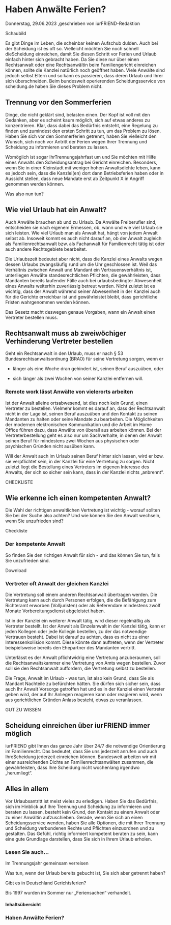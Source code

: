 # Haben Anwälte Ferien?

Donnerstag, 29.06.2023 ,geschrieben von iurFRIEND-Redaktion

Schaubild

Es gibt Dinge im Leben, die scheinbar keinen Aufschub dulden. Auch bei der Scheidung ist es oft so. Vielleicht möchten Sie noch schnell dieScheidung einreichen, damit Sie diesen Schritt vor Ferien und Urlaub einfach hinter sich gebracht haben. Da Sie diese nur über einen Rechtsanwalt oder eine Rechtsanwältin beim Familiengericht einreichen können, sollte die Kanzlei natürlich noch geöffnet haben. Viele Anwälte sind jedoch selbst Eltern und so kann es passieren, dass deren Urlaub und Ihrer sich überschneiden. Beim bundesweit operierenden Scheidungsservice von scheidung.de haben Sie dieses Problem nicht.

## Trennung vor den Sommerferien

Dinge, die nicht geklärt sind, belasten einen. Der Kopf ist voll mit den Gedanken, aber es scheint kaum möglich, sich auf etwas anderes zu konzentrieren. Klar, dass dabei das Bedürfnis entsteht, eine Regelung zu finden und zumindest den ersten Schritt zu tun, um das Problem zu lösen. Haben Sie sich vor den Sommerferien getrennt, haben Sie vielleicht den Wunsch, sich noch vor Antritt der Ferien wegen Ihrer Trennung und Scheidung zu informieren und beraten zu lassen.

Womöglich ist sogar IhrTrennungsjahrfast um und Sie möchten mit Hilfe eines Anwalts den Scheidungsantrag bei Gericht einreichen. Besonders, wenn Sie in einer Kleinstadt mit weniger hohen Anwaltsdichte leben, kann es jedoch sein, dass die Kanzlei(en) dort dann Betriebsferien haben oder in Aussicht stellen, dass neue Mandate erst ab Zeitpunkt X in Angriff genommen werden können.

Was also nun tun?

## Wie viel Urlaub hat ein Anwalt?

Auch Anwälte brauchen ab und zu Urlaub. Da Anwälte Freiberufler sind, entscheiden sie nach eigenem Ermessen, ob, wann und wie viel Urlaub sie sich leisten. Wie viel Urlaub man als Anwalt hat, hängt von jedem Anwalt selbst ab. Insoweit kommt es auch nicht darauf an, ob der Anwalt zugleich als Familienrechtsanwalt bzw. als Fachanwalt für Familienrecht tätig ist oder auch andere Rechtsgebiete bearbeitet.

Die Urlaubszeit bedeutet aber nicht, dass die Kanzlei eines Anwalts wegen dessen Urlaubs zwangsläufig rund um die Uhr geschlossen ist. Weil das Verhältnis zwischen Anwalt und Mandant ein Vertrauensverhältnis ist, unterliegen Anwälte standesrechtlichen Pflichten, die gewährleisten, dass Mandanten bereits laufender Fälle auch bei urlaubsbedingter Abwesenheit eines Anwalts weiterhin zuverlässig betreut werden. Nicht zuletzt ist es wichtig, dass der Anwalt während seiner Abwesenheit in der Kanzlei auch für die Gerichte erreichbar ist und gewährleistet bleibt, dass gerichtliche Fristen wahrgenommen werden können.

Das Gesetz macht deswegen genaue Vorgaben, wann ein Anwalt einen Vertreter bestellen muss.

## Rechtsanwalt muss ab zweiwöchiger Verhinderung Vertreter bestellen

Geht ein Rechtsanwalt in den Urlaub, muss er nach § 53 Bundesrechtsanwaltsordnung (BRAO) für seine Vertretung sorgen, wenn er

- länger als eine Woche dran gehindert ist, seinen Beruf auszuüben, oder

- sich länger als zwei Wochen von seiner Kanzlei entfernen will.

### Remote work lässt Anwälte von vielerorts arbeiten

Ist der Anwalt alleine ortsabwesend, ist dies noch kein Grund, einen Vertreter zu bestellen. Vielmehr kommt es darauf an, dass der Rechtsanwalt nicht in der Lage ist, seinen Beruf auszuüben und den Kontakt zu seinen Mandanten zu halten oder seine Mandate zu bearbeiten. Die Möglichkeiten der modernen elektronischen Kommunikation und die Arbeit im Home Office führen dazu, dass Anwälte von überall aus arbeiten können. Bei der Vertreterbestellung geht es also nur um Sachverhalte, in denen der Anwalt seinen Beruf für mindestens zwei Wochen aus physischen oder psychischen Gründen nicht ausüben kann.

Will der Anwalt auch im Urlaub seinen Beruf hinter sich lassen, wird er bzw. sie verpflichtet sein, in der Kanzlei für eine Vertretung zu sorgen. Nicht zuletzt liegt die Bestellung eines Vertreters im eigenen Interesse des Anwalts, der sich so sicher sein kann, dass in der Kanzlei nichts „anbrennt“.

CHECKLISTE

## Wie erkenne ich einen kompetenten Anwalt?

Die Wahl der richtigen anwaltlichen Vertretung ist wichtig - worauf sollten Sie bei der Suche also achten? Und wie können Sie den Anwalt wechseln, wenn Sie unzufrieden sind?

Checkliste

### Der kompetente Anwalt

So finden Sie den richtigen Anwalt für sich - und das können Sie tun, falls Sie unzufrieden sind.

Download

### Vertreter oft Anwalt der gleichen Kanzlei

Die Vertretung soll einem anderen Rechtsanwalt übertragen werden. Die Vertretung kann auch durch Personen erfolgen, die die Befähigung zum Richteramt erworben (Volljuristen) oder als Referendare mindestens zwölf Monate Vorbereitungsdienst abgeleistet haben.

Ist in der Kanzlei ein weiterer Anwalt tätig, wird dieser regelmäßig als Vertreter bestellt. Ist der Anwalt als Einzelanwalt in der Kanzlei tätig, kann er jeden Kollegen oder jede Kollegin bestellen, zu der das notwendige Vertrauen besteht. Dabei ist darauf zu achten, dass es nicht zu einer Interessenkollision kommt. Diese könnte dann auftreten, wenn der Vertreter beispielsweise bereits den Ehepartner des Mandanten vertritt.

Unterlässt es der Anwalt pflichtwidrig eine Vertretung anzuberaumen, soll die Rechtsanwaltskammer eine Vertretung von Amts wegen bestellen. Zuvor soll sie den Rechtsanwalt auffordern, die Vertretung selbst zu bestellen.

Die Frage, Anwalt im Urlaub - was tun, ist also kein Grund, dass Sie als Mandant Nachteile zu befürchten hätten. Sie dürfen sich sicher sein, dass auch Ihr Anwalt Vorsorge getroffen hat und es in der Kanzlei einen Vertreter geben wird, der auf Ihr Anliegen reagieren kann oder reagieren wird, wenn aus gerichtlichen Gründen Anlass besteht, etwas zu veranlassen.

GUT ZU WISSEN

## Scheidung einreichen über iurFRIEND immer möglich

iurFRIEND gibt Ihnen das ganze Jahr über 24/7 die notwendige Orientierung im Familienrecht. Das bedeutet, dass Sie uns jederzeit anrufen und auch IhreScheidung jederzeit einreichen können. Bundesweit arbeiten wir mit einer ausreichenden Dichte an Familienrechtsanwälten zusammen, die gewährleisten, dass Ihre Scheidung nicht wochenlang irgendwo „herumliegt“.

## Alles in allem

Vor Urlaubsantritt ist meist vieles zu erledigen. Haben Sie das Bedürfnis, sich im Hinblick auf Ihre Trennung und Scheidung zu informieren und beraten zu lassen, besteht kein Grund, den Kontakt zu einem Anwalt oder zu einer Anwältin aufzuschieben. Gerade, wenn Sie sich an einen Scheidungsservice wenden, haben Sie alle Optionen, die mit Ihrer Trennung und Scheidung verbundenen Rechte und Pflichten einzuordnen und zu gestalten. Das Gefühl, richtig informiert kompetent beraten zu sein, kann eine gute Grundlage darstellen, dass Sie sich in Ihrem Urlaub erholen.

### Lesen Sie auch...

Im Trennungsjahr gemeinsam verreisen

Was tun, wenn der Urlaub bereits gebucht ist, Sie sich aber getrennt haben?

Gibt es in Deutschland Gerichtsferien?

Bis 1997 wurden im Sommer nur „Feriensachen“ verhandelt.

#### Inhaltsübersicht

### Haben Anwälte Ferien?